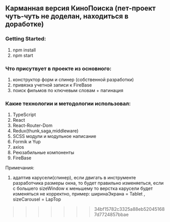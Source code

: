 
## Карманная версия КиноПоиска (пет-проект чуть-чуть не доделан, находиться в доработке)

### Getting Started:
1. npm install
2. npm start


### Что присутвует в проекте из основного:
1. конструктор форм и спинер (собственной разработки)
2. привязка учетной записи к FireBase
3. поиск фильмов по ключевым словам + пагинация

### Какие технологии и методологии использовал:
1. TypeScript
2. React
3. React-Router-Dom
4. Redux(thunk,saga,middleware)
5. SCSS модули и модульное написание
6. Formik и Yup
7. axios
8. Реюзабильные компоненты
9. FireBase

Примечания:
1) адаптив карусели(спинер), если двигать в инструменте разработчика размеры окна, то будет правильно изменяеться, 
если с большего sizeWindow к меньшему то верстка карусели будет изменяться не корректно, пример: ширинаЭкрана = Tablet , sizeCarousel = LapTop
>>>>>>> 34bf15782c3325a88eb520451687d7724857bbae
